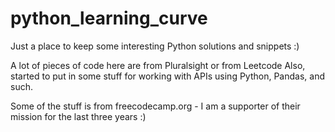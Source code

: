 # python_learning_curve

Just a place to keep some interesting Python solutions and snippets :)

A lot of pieces of code here are from Pluralsight or from Leetcode
Also, started to put in some stuff for working with APIs using Python, Pandas, and such.

Some of the stuff is from freecodecamp.org - I am a supporter of their mission for the last three years :)
